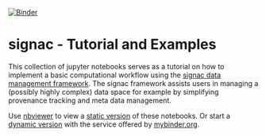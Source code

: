[![Binder](http://mybinder.org/badge.svg)](http://www.mybinder.org:/repo/csadorf/signac-examples)

# signac - Tutorial and Examples

This collection of jupyter notebooks serves as a tutorial on how to implement a basic computational workflow using the [signac data management framework](https://glotzerlab.engin.umich.edu/signac).
The signac framework assists users in managing a (possibly highly complex) data space for example by simplifying provenance tracking and meta data management.

Use [nbviewer](http://nbviewer.jupyter.org) to view a [static version](http://nbviewer.jupyter.org/github/csadorf/signac-examples/blob/master/index.ipynb) of these notebooks.
Or start a [dynamic version](http://www.mybinder.org/repo/csadorf/signac-examples) with the service offered by [mybinder.org](http://www.mybinder.org).
